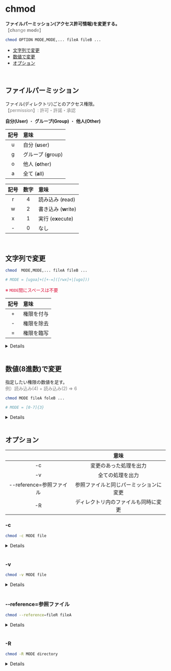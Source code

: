 # chmod

**ファイルパーミッション(アクセス許可情報)を変更する。**<br>
<span style="color: gray;">【**ch**ange **mod**e】</span>

```bash
chmod OPTION MODE,MODE,... fileA fileB ...
```

- [文字列で変更](#string)
- [数値で変更](#integer)
- [オプション](#option)

<br>

## ファイルパーミッション

ファイル(ディレクトリ)ごとのアクセス権限。<br>
<span style="color: gray;">【permission】: 許可・許諾・承認</span>

**自分(User)**
・
**グループ(Group)**
・
**他人(Other)**

| 記号 | 意味 |
|:----:|:-----|
| u | 自分 (**u**ser) |
| g | グループ (**g**roup) |
| o | 他人 (**o**ther) |
| a | 全て (**a**ll) |

| 記号 | 数字 | 意味 |
|:----:|:----:|:-----|
| r | 4 | 読み込み (**r**ead) |
| w | 2 | 書き込み (**w**rite) |
| x | 1 | 実行 (e**x**ecute) |
| - | 0 | なし |

<br>

<span id='string'></span>
## 文字列で変更

```bash
chmod  MODE,MODE,... fileA fileB ...

# MODE = [ugoa]+([+-=]([rwx]+|[ugo]))
```
<span style='color: crimson'>※ `MODE`間にスペースは不要</span>

| 記号 | 意味 |
|:----:|:-----|
| + | 権限を付与 |
| - | 権限を除去 |
| = | 権限を臨写 |

<details>

```bash
# +
chmod u+x test.txt  # rw-r--r-- => rwxr--r--

chmod g+u test.txt  # rw-r--r-- => rw-rw-r--
```

```bash
# -
chmod g-r test.txt  # rw-r--r-- => rw----r--

chmod u-g test.txt  # rw-r--r-- => -w-r--r--
```

```bash
# =
chmod g=w test.txt  # rw-r--r-- => rw--w-r--

chmod u=g test.txt  # rw-r--r-- => r--r--r--
```

```bash
# 複数も可
chmod go+w test.txt  # rw-r--r-- => rw-rw-rw-
chmod u-rw test.txt  # rw-r--r-- => ---r--r--
chmod g+w-r test.txt  # rw-r--r-- => rw--w-r--
chmod g+w,o-r test.txt  # rw-r--r-- => rw-rw----
```
</details>

<br>

<span id='integer'></span>
## 数値(8進数)で変更

指定したい権限の数値を足す。<br>
<span style='color: gray;'>例）読み込み(4) + 読み込み(2) => 6</span>

```bash
chmod MODE fileA foleB ...

# MODE = [0-7]{3}
```

<details>

```bash
chmod 751 test.txt  # => rw-r--r-- => rwxr-x--x
```

| 数値 | 意味 | 記号 |
|:----:|:-----|:----:|
| 7 | 読み込み + 書き込み + 実行 | rwx |
| 6 | 読み込み + 書き込み | rw- |
| 5 | 読み込み + 実行 | r-x |
| 4 | 読み込み | r-- |
| 3 | 書き込み + 実行 | -wx |
| 2 | 書き込み | -w- |
| 1 | 実行 | --x |
| 0 | 権限なし | --- |

</details>

<br>

<span id='option'></span>
## オプション

|   | 意味 |
|:-:|:----:|
| -c | 変更のあった処理を出力 |
| -v | 全ての処理を出力 |
| --reference=参照ファイル | 参照ファイルと同じパーミッションに変更 |
| -R | ディレクトリ内のファイルも同時に変更 |

### -c

```bash
chmod -c MODE file
```

<details>

```bash
$ chmod -c g+w test.txt
mode of 'test.txt' changed from 0644 (rw-r--r--) to 0664 (rw-rw-r--)
```

```bash
$ chmod -c u+w test.txt
# 変更なし
```

</details>

<br>

### -v

```bash
chmod -v MODE file
```

<details>

```bash
$ chmod -v g+w test.txt
mode of 'test.txt' changed from 0644 (rw-r--r--) to 0664 (rw-rw-r--)
```

```bash
$ chmod -v u+r test.txt
mode of 'test.txt' retained as 0644 (rw-r--r--)
```

</details>

<br>

### --reference=参照ファイル

```bash
chmod --reference=fileR fileA
```

<details>

```bash
$ ls -l
-rw-rw-rw- x user group xxx xx xx xx:xx sample.txt
-rw-r--r-- x user group xxx xx xx xx:xx test.txt

$ chmod --reference=sample.txt test.txt  # rw-r--r-- => rw-rw-rw-

$ ls -l
-rw-rw-rw- x user group xxx xx xx xx:xx sample.txt
-rw-rw-rw- x user group xxx xx xx xx:xx test.txt
```

</details>

<br>

### -R

```bash
chmod -R MODE directory
```

<details>

```bash
$ ls -lR
drwxr-xr-x x user group xxx xx xx xx:xx sample

./sample:
-rw-r--r-- x usre group xxx xx xx xx:xx sample.txt
-rw-r--r-- x usre group xxx xx xx xx:xx test.txt

$ chmod -R 111 sample

$ ls -lR
d--x--x--x x user group xxx xx xx xx:xx sample

./sample:
---x--x--x x usre group xxx xx xx xx:xx sample.txt
---x--x--x x usre group xxx xx xx xx:xx test.txt
```

</details>
